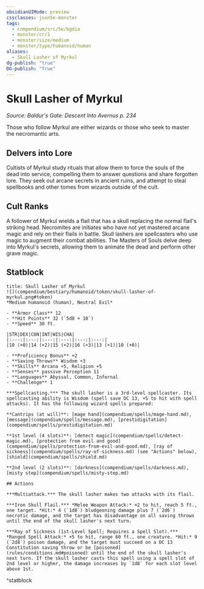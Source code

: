 ```yaml
---
obsidianUIMode: preview
cssclasses: json5e-monster
tags:
  - compendium/src/5e/bgdia
  - monster/cr/1
  - monster/size/medium
  - monster/type/humanoid/human
aliases:
  - Skull Lasher of Myrkul
dg-publish: "true"
DG-publish: "True"
---
```

# Skull Lasher of Myrkul
*Source: Baldur's Gate: Descent Into Avernus p. 234*  

Those who follow Myrkul are either wizards or those who seek to master the necromantic arts.

## Delvers into Lore

Cultists of Myrkul study rituals that allow them to force the souls of the dead into service, compelling them to answer questions and share forgotten lore. They seek out arcane secrets in ancient ruins, and attempt to steal spellbooks and other tomes from wizards outside of the cult.

## Cult Ranks

A follower of Myrkul wields a flail that has a skull replacing the normal flail's striking head. Necromites are initiates who have not yet mastered arcane magic and rely on their flails in battle. Skull lashers are spellcasters who use magic to augment their combat abilities. The Masters of Souls delve deep into Myrkul's secrets, allowing them to animate the dead and perform other grave magic.

## Statblock

```ad-statblock
title: Skull Lasher of Myrkul
![](compendium/bestiary/humanoid/token/skull-lasher-of-myrkul.png#token)
*Medium humanoid (human), Neutral Evil*

- **Armor Class** 12 
- **Hit Points** 32 (`5d8 + 10`)
- **Speed** 30 ft.

|STR|DEX|CON|INT|WIS|CHA|
|:---:|:---:|:---:|:---:|:---:|:---:|
|10 (+0)|14 (+2)|15 (+2)|16 (+3)|13 (+1)|10 (+0)|

- **Proficiency Bonus** +2
- **Saving Throws** Wisdom +3
- **Skills** Arcana +5, Religion +5
- **Senses** passive Perception 11
- **Languages** Abyssal, Common, Infernal
- **Challenge** 1

***Spellcasting.*** The skull lasher is a 3rd-level spellcaster. Its spellcasting ability is Wisdom (spell save DC 13, +5 to hit with spell attacks). It has the following wizard spells prepared:

**Cantrips (at will)**: [mage hand](compendium/spells/mage-hand.md), [message](compendium/spells/message.md), [prestidigitation](compendium/spells/prestidigitation.md)

**1st level (4 slots)**: [detect magic](compendium/spells/detect-magic.md), [protection from evil and good](compendium/spells/protection-from-evil-and-good.md), [ray of sickness](compendium/spells/ray-of-sickness.md) (see "Actions" below), [shield](compendium/spells/shield.md)

**2nd level (2 slots)**: [darkness](compendium/spells/darkness.md), [misty step](compendium/spells/misty-step.md)

## Actions

***Multiattack.*** The skull lasher makes two attacks with its flail.

***Iron Skull Flail.*** *Melee Weapon Attack:* +2 to hit, reach 5 ft., one target. *Hit:* 4 (`1d8`) bludgeoning damage plus 7 (`2d6`) necrotic damage, and the target has disadvantage on all saving throws until the end of the skull lasher's next turn.

***Ray of Sickness (1st-Level Spell; Requires a Spell Slot).*** *Ranged Spell Attack:* +5 to hit, range 60 ft., one creature. *Hit:* 9 (`2d8`) poison damage, and the target must succeed on a DC 13 Constitution saving throw or be [poisoned](rules/conditions.md#poisoned) until the end of the skull lasher's next turn. If the skull lasher casts this spell using a spell slot of 2nd level or higher, the damage increases by `1d8` for each slot level above 1st.
```
^statblock